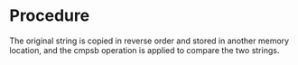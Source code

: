 # Procedure

The original string is copied in reverse order and stored in another memory location, and the cmpsb operation is applied to compare the two strings. 